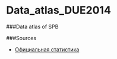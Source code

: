 Data_atlas_DUE2014
==================

###Data atlas of SPB



###Sources

- [Официальная статистика](http://gov.spb.ru/helper/new_stat/)
